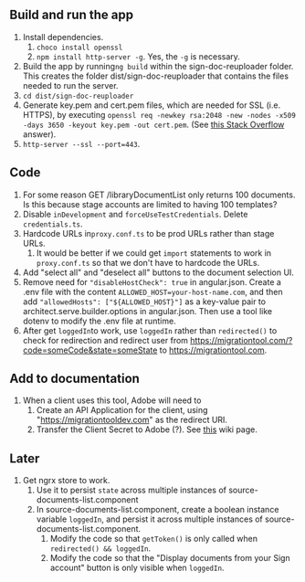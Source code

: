 ## Build and run the app

1. Install dependencies.
   1. `choco install openssl`
   2. `npm install http-server -g`. Yes, the `-g` is necessary.
2. Build the app by running`ng build` within the sign-doc-reuploader folder. This creates the folder dist/sign-doc-reuploader that contains the files needed to run the server.
3. `cd dist/sign-doc-reuploader`
4. Generate key.pem and cert.pem files, which are needed for SSL (i.e. HTTPS), by executing `openssl req -newkey rsa:2048 -new -nodes -x509 -days 3650 -keyout key.pem -out cert.pem`. (See [this Stack Overflow](https://stackoverflow.com/a/35231213) answer).
5. `http-server --ssl --port=443`.

## Code

1. For some reason GET /libraryDocumentList only returns 100 documents. Is this because stage accounts are limited to having 100 templates?
2. Disable `inDevelopment` and `forceUseTestCredentials`. Delete `credentials.ts`.
3. Hardcode URLs in`proxy.conf.ts` to be prod URLs rather than stage URLs.
   1. It would be better if we could get `import` statements to work in `proxy.conf.ts` so that we don't have to hardcode the URLs.
4. Add "select all" and "deselect all" buttons to the document selection UI.
5. Remove need for `"disableHostCheck": true` in angular.json. Create a .env file with the content `ALLOWED_HOST=your-host-name.com`, and then add `"allowedHosts": ["${ALLOWED_HOST}"]` as a key-value pair to architect.serve.builder.options in angular.json. Then use a tool like dotenv to modify the .env file at runtime.
6. After get `loggedIn`to work, use `loggedIn` rather than `redirected()` to check for redirection and redirect user from https://migrationtool.com/?code=someCode&state=someState to https://migrationtool.com.

## Add to documentation

1. When a client uses this tool, Adobe will need to
   1. Create an API Application for the client, using "https://migrationtooldev.com" as the redirect URI.
   2. Transfer the Client Secret to Adobe (?). See [this](https://wiki.corp.adobe.com/display/ES/Process+for+Delivering+Application+Secret+to+Customers+in+Gov+Cloud) wiki page.

## Later

1. Get ngrx store to work.
   1. Use it to persist `state` across multiple instances of source-documents-list.component
   2. In source-documents-list.component, create a boolean instance variable `loggedIn`, and persist it across multiple instances of source-documents-list.component.
      1. Modify the code so that `getToken()` is only called when `redirected() && loggedIn`.
      2. Modify the code so that the "Display documents from your Sign account" button is only visible when `loggedIn`.